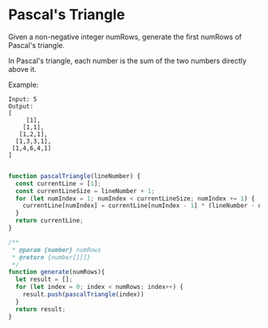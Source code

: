 # Pascal's Triangle

Given a non-negative integer numRows, generate the first numRows of Pascal's triangle.

In Pascal's triangle, each number is the sum of the two numbers directly above it.

Example:

```
Input: 5
Output:
[
     [1],
    [1,1],
   [1,2,1],
  [1,3,3,1],
 [1,4,6,4,1]
]
```


```js

function pascalTriangle(lineNumber) {
  const currentLine = [1];
  const currentLineSize = lineNumber + 1;
  for (let numIndex = 1; numIndex < currentLineSize; numIndex += 1) {
    currentLine[numIndex] = currentLine[numIndex - 1] * (lineNumber - numIndex + 1) / numIndex;
  }
  return currentLine;
}

/**
 * @param {number} numRows
 * @return {number[][]}
 */
function generate(numRows){
  let result = [];
  for (let index = 0; index < numRows; index++) {
    result.push(pascalTriangle(index))
  }
  return result;
}
```
